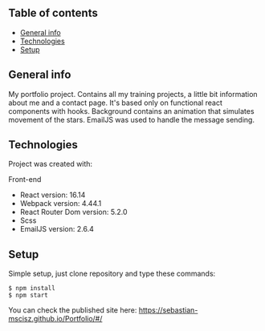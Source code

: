 ## Table of contents

- [General info](#general-info)
- [Technologies](#technologies)
- [Setup](#setup)

## General info

My portfolio project. Contains all my training projects, a little bit information about me and a contact page. It's based only on functional react components with hooks. Background contains an animation that simulates movement of the stars. EmailJS was used to handle the message sending.

## Technologies

Project was created with:

Front-end

- React version: 16.14
- Webpack version: 4.44.1
- React Router Dom version: 5.2.0
- Scss
- EmailJS version: 2.6.4

## Setup

Simple setup, just clone repository and type these commands:

```
$ npm install
$ npm start

```

You can check the published site here: https://sebastian-mscisz.github.io/Portfolio/#/
